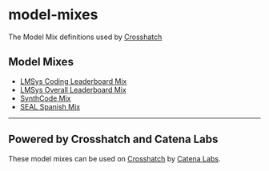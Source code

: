 # model-mixes

The Model Mix definitions used by [Crosshatch](https://crosshatch.app)

## Model Mixes

- [LMSys Coding Leaderboard Mix](./mix-definitions/lmsys-coding)
- [LMSys Overall Leaderboard Mix](./mix-definitions/lmsys-overall)
- [SynthCode Mix](./mix-definitions/moa-coding)
- [SEAL Spanish Mix](./mix-definitions/seal-spanish)

---

## Powered by Crosshatch and Catena Labs

These model mixes can be used on [Crosshatch](https://crosshatch.app) by [Catena Labs](https://catena.xyz).
